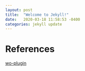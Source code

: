 ```yaml
---
layout: post
title:  "Welcome to Jekyll!"
date:   2020-03-18 11:58:53 -0400
categories: jekyll update
---
```




# References

[wo-plugin](https://opnsrce.github.io/create-an-archives-page-jekyll-without-using-plugins)



